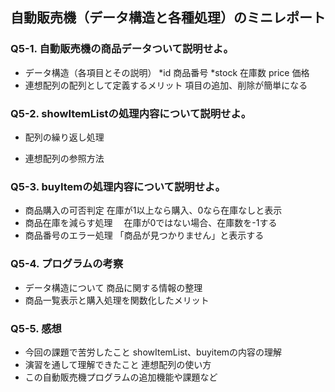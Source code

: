 ## 自動販売機（データ構造と各種処理）のミニレポート
### Q5-1. 自動販売機の商品データついて説明せよ。
* データ構造（各項目とその説明）
  *id 商品番号
  *stock 在庫数
  price 価格
* 連想配列の配列として定義するメリット
  項目の追加、削除が簡単になる
### Q5-2. showItemListの処理内容について説明せよ。
* 配列の繰り返し処理
  
* 連想配列の参照方法
### Q5-3. buyItemの処理内容について説明せよ。
* 商品購入の可否判定
  在庫が1以上なら購入、0なら在庫なしと表示
* 商品在庫を減らす処理
　在庫が0ではない場合、在庫数を-1する
* 商品番号のエラー処理
  「商品が見つかりません」と表示する
### Q5-4. プログラムの考察
* データ構造について
  商品に関する情報の整理
* 商品一覧表示と購入処理を関数化したメリット
  
### Q5-5. 感想
* 今回の課題で苦労したこと
  showItemList、buyitemの内容の理解
* 演習を通して理解できたこと
  連想配列の使い方
* この自動販売機プログラムの追加機能や課題など
  
